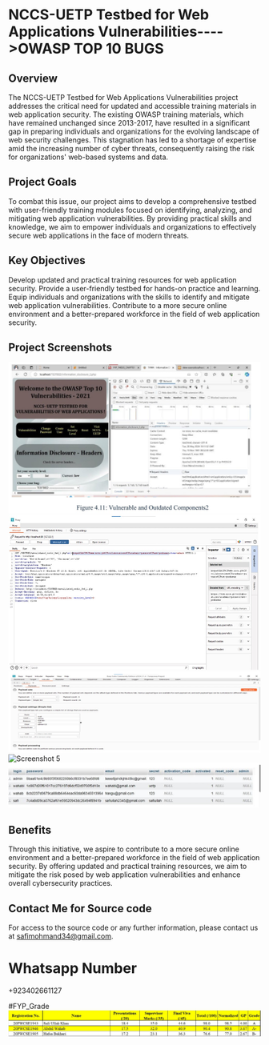 # NCCS-UETP Testbed for Web Applications Vulnerabilities---->OWASP TOP 10 BUGS

## Overview

The NCCS-UETP Testbed for Web Applications Vulnerabilities project addresses the critical need for updated and accessible training materials in web application security. The existing OWASP training materials, which have remained unchanged since 2013-2017, have resulted in a significant gap in preparing individuals and organizations for the evolving landscape of web security challenges. This stagnation has led to a shortage of expertise amid the increasing number of cyber threats, consequently raising the risk for organizations' web-based systems and data.

## Project Goals

To combat this issue, our project aims to develop a comprehensive testbed with user-friendly training modules focused on identifying, analyzing, and mitigating web application vulnerabilities. By providing practical skills and knowledge, we aim to empower individuals and organizations to effectively secure web applications in the face of modern threats.

## Key Objectives

Develop updated and practical training resources for web application security.
Provide a user-friendly testbed for hands-on practice and learning.
Equip individuals and organizations with the skills to identify and mitigate web application vulnerabilities.
Contribute to a more secure online environment and a better-prepared workforce in the field of web application security.

## Project Screenshots

![Screenshot 1](Screen_shot_output/vuln_server.png.jpg)
![Screenshot 2](Screen_shot_output/Security_misconfiguration.jpg)
![Screenshot 3](Screen_shot_output/bruteforce_attack.png.jpg)
![Screenshot 5](Screen_shot_output/outdated_componenets.png.jpg)
![Screenshot 6](Screen_shot_output/IDOR.jpg)



## Benefits

Through this initiative, we aspire to contribute to a more secure online environment and a better-prepared workforce in the field of web application security. By offering updated and practical training resources, we aim to mitigate the risk posed by web application vulnerabilities and enhance overall cybersecurity practices.

## Contact Me for Source code

For access to the source code or any further information, please contact us at [safimohmand34@gmail.com](mailto:safimohmand34@gmail.com).
# Whatsapp Number
+923402661127


#FYP_Grade
![Screenshot 7](Screen_shot_output/Final_Project_Grade.jpg)





